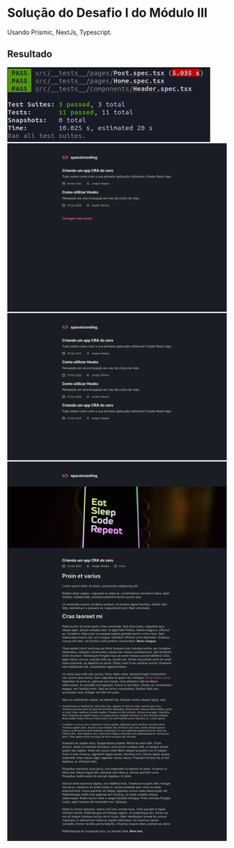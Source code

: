 # Solução do Desafio I do Módulo III

Usando Prismic, NextJs, Typescript.

## Resultado

![Resultado dos Testes](./demo/test.png)
![Página 1](./demo/f-1.png)
![Página 2](./demo/f-2.png)
![Post](./demo/f-3.png)
